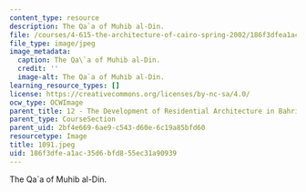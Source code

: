 ```yaml
---
content_type: resource
description: The Qa`a of Muhib al-Din.
file: /courses/4-615-the-architecture-of-cairo-spring-2002/186f3dfea1ac35d6bfd855ec31a90939_1091.jpeg
file_type: image/jpeg
image_metadata:
  caption: The Qa\`a of Muhib al-Din.
  credit: ''
  image-alt: The Qa`a of Muhib al-Din.
learning_resource_types: []
license: https://creativecommons.org/licenses/by-nc-sa/4.0/
ocw_type: OCWImage
parent_title: 12 - The Development of Residential Architecture in Bahri Cairo
parent_type: CourseSection
parent_uid: 2bf4e669-6ae9-c543-d60e-6c19a85bfd60
resourcetype: Image
title: 1091.jpeg
uid: 186f3dfe-a1ac-35d6-bfd8-55ec31a90939
---
```

The Qa`a of Muhib al-Din.